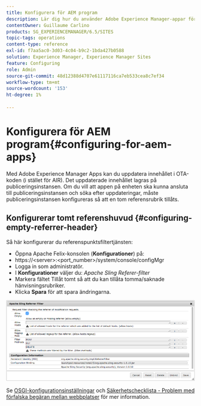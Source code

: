```yaml
---
title: Konfigurera för AEM program
description: Lär dig hur du använder Adobe Experience Manager-appar för att uppdatera innehållet i OTA-programmet (i stället för AIR).
contentOwner: Guillaume Carlino
products: SG_EXPERIENCEMANAGER/6.5/SITES
topic-tags: operations
content-type: reference
exl-id: f7aa5ac0-3d03-4c04-b9c2-1bda427b0588
solution: Experience Manager, Experience Manager Sites
feature: Configuring
role: Admin
source-git-commit: 48d12388d4707e61117116ca7eb533cea8c7ef34
workflow-type: tm+mt
source-wordcount: '153'
ht-degree: 1%

---
```


# Konfigurera för AEM program{#configuring-for-aem-apps}

Med Adobe Experience Manager Apps kan du uppdatera innehållet i OTA-koden (i stället för AIR). Det uppdaterade innehållet lagras på publiceringsinstansen. Om du vill att appen på enheten ska kunna ansluta till publiceringsinstansen och söka efter uppdateringar, måste publiceringsinstansen konfigureras så att en tom referensrubrik tillåts.

## Konfigurerar tomt referenshuvud {#configuring-empty-referrer-header}

Så här konfigurerar du referenspunktsfiltertjänsten:

* Öppna Apache Felix-konsolen (**Konfigurationer**) på:
* https://&lt;server>:&lt;port_number>/system/console/configMgr
* Logga in som administratör.
* I **Konfigurationer** väljer du: *Apache Sling Referer-filter*
* Markera fältet Tillåt tomt så att du kan tillåta tomma/saknade hänvisningsrubriker.
* Klicka **Spara** för att spara ändringarna.

![chlimage_1-58](assets/chlimage_1-58a.png)

Se [OSGI-konfigurationsinställningar](/help/sites-deploying/osgi-configuration-settings.md) och [Säkerhetschecklista - Problem med förfalska begäran mellan webbplatser](/help/sites-administering/security-checklist.md#protect-against-cross-site-request-forgery) för mer information.
